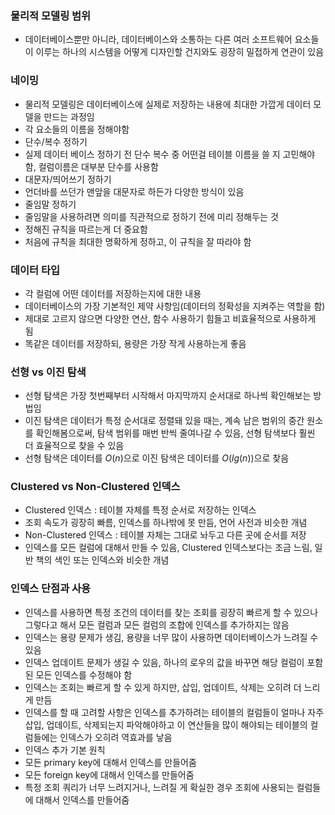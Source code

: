 ### 물리적 모델링 범위
- 데이터베이스뿐만 아니라, 데이터베이스와 소통하는 다른 여러 소프트웨어 요소들이 이루는 하나의 시스템을 어떻게 디자인할 건지와도 굉장히 밀접하게 연관이 있음

### 네이밍
- 물리적 모델링은 데이터베이스에 실제로 저장하는 내용에 최대한 가깝게 데이터 모델을 만드는 과정임
- 각 요소들의 이름을 정해야함
- 단수/복수 정하기
- 실제 데이터 베이스 정하기 전 단수 복수 중 어떤걸 테이블 이름을 쓸 지 고민해야함, 컬럼이름은 대부분 단수를 사용함
- 대문자/띄어쓰기 정하기
- 언더바를 쓰던가 맨앞을 대문자로 하든가 다양한 방식이 있음
- 줄임말 정하기
- 줄임말을 사용하려면 의미를 직관적으로 정하기 전에 미리 정해두는 것
- 정해진 규칙을 따르는게 더 중요함
- 처음에 규칙을 최대한 명확하게 정하고, 이 규칙을 잘 따라야 함

### 데이터 타입
- 각 컬럼에 어떤 데이터를 저장하는지에 대한 내용
- 데이터베이스의 가장 기본적인 제약 사항임(데이터의 정확성을 지켜주는 역할을 함)
- 제대로 고르지 않으면 다양한 연산, 함수 사용하기 힘들고 비효율적으로 사용하게 됨
- 똑같은 데이터를 저장하되, 용량은 가장 작게 사용하는게 좋음

### 선형 vs 이진 탐색
- 선형 탐색은 가장 첫번째부터 시작해서 마지막까지 순서대로 하나씩 확인해보는 방법임
- 이진 탐색은 데이터가 특정 순서대로 정렬돼 있을 때는, 계속 남은 범위의 중간 원소를 확인해봄으로써, 탐색 범위를 매번 반씩 줄여나갈 수 있음, 선형 탐색보다 훨씬 더 효율적으로 찾을 수 있음
- 선형 탐색은 데이터를 $O(n)$으로 이진 탐색은 데이터를 $O(lg(n))$으로 찾음

### Clustered vs Non-Clustered 인덱스
- Clustered 인덱스 : 테이블 자체를 특정 순서로 저장하는 인덱스
- 조회 속도가 굉장히 빠름, 인덱스를 하나밖에 못 만듬, 언어 사전과 비슷한 개념
- Non-Clustered 인덱스 : 테이블 자체는 그대로 놔두고 다른 곳에 순서를 저장
- 인덱스를 모든 컬럼에 대해서 만들 수 있음, Clustered 인덱스보다는 조금 느림, 일반 책의 색인 또는 인덱스와 비슷한 개념

### 인덱스 단점과 사용
- 인덱스를 사용하면 특정 조건의 데이터를 찾는 조회를 굉장히 빠르게 할 수 있으나 그렇다고 해서 모든 컬럼과 모든 컬럼의 조합에 인덱스를 추가하지는 않음
- 인덱스는 용량 문제가 생김, 용량을 너무 많이 사용하면 데이터베이스가 느려질 수 있음
- 인덱스 업데이트 문제가 생길 수 있음, 하나의 로우의 값을 바꾸면 해당 컬럼이 포함된 모든 인덱스를 수정해야 함
- 인덱스는 조회는 빠르게 할 수 있게 하지만, 삽입, 업데이트, 삭제는 오히려 더 느리게 만듬
- 인덱스를 할 때 고려할 사항은 인덱스를 추가하려는 테이블의 컬럼들이 얼마나 자주 삽입, 업데이트, 삭제되는지 파악해야하고 이 연산들을 많이 해야되는 테이블의 컬럼들에는 인덱스가 오히려 역효과를 낳음
- 인덱스 추가 기본 원칙
- 모든 primary key에 대해서 인덱스를 만들어줌
- 모든 foreign key에 대해서 인덱스를 만들어줌
- 특정 조회 쿼리가 너무 느려지거나, 느려질 게 확실한 경우 조회에 사용되는 컬럼들에 대해서 인덱스를 만들어줌